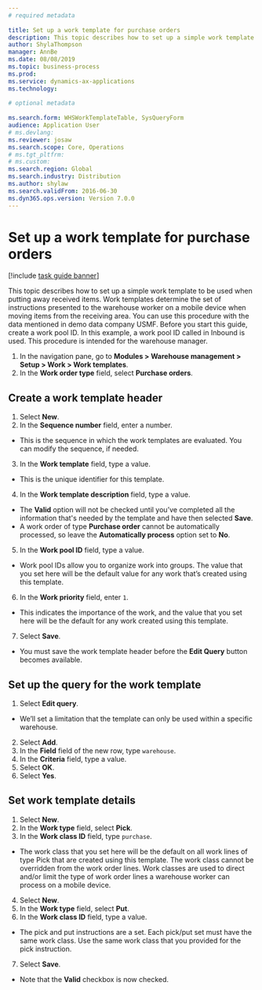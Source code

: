```yaml
--- 
# required metadata 
 
title: Set up a work template for purchase orders
description: This topic describes how to set up a simple work template to be used when putting away received items. 
author: ShylaThompson
manager: AnnBe 
ms.date: 08/08/2019
ms.topic: business-process 
ms.prod:  
ms.service: dynamics-ax-applications 
ms.technology:  
 
# optional metadata 
 
ms.search.form: WHSWorkTemplateTable, SysQueryForm   
audience: Application User 
# ms.devlang:  
ms.reviewer: josaw
ms.search.scope: Core, Operations 
# ms.tgt_pltfrm:  
# ms.custom:  
ms.search.region: Global
ms.search.industry: Distribution
ms.author: shylaw
ms.search.validFrom: 2016-06-30 
ms.dyn365.ops.version: Version 7.0.0 
---
```

# Set up a work template for purchase orders

[!include [task guide banner](../../includes/task-guide-banner.md)]

This topic describes how to set up a simple work template to be used when putting away received items. Work templates determine the set of instructions presented to the warehouse worker on a mobile device when moving items from the receiving area. You can use this procedure with the data mentioned in demo data company USMF. Before you start this guide, create a work pool ID. In this example, a work pool ID called in Inbound is used. This procedure is intended for the warehouse manager.

1. In the navigation pane, go to **Modules > Warehouse management > Setup > Work > Work templates**.
2. In the **Work order type** field, select **Purchase orders**.

## Create a work template header
1. Select **New**.
2. In the **Sequence number** field, enter a number.
- This is the sequence in which the work templates are evaluated. You can modify the sequence, if needed.  
3. In the **Work template** field, type a value.
- This is the unique identifier for this template.  
4. In the **Work template description** field, type a value.
- The **Valid** option will not be checked until you’ve completed all the information that's needed by the template and have then selected **Save**.  
- A work order of type **Purchase order** cannot be automatically processed, so leave the **Automatically process** option set to **No**.  
5. In the **Work pool ID** field, type a value.
- Work pool IDs allow you to organize work into groups. The value that you set here will be the default value for any work that’s created using this template.  
6. In the **Work priority** field, enter `1`.
- This indicates the importance of the work, and the value that you set here will be the default for any work created using this template.  
7. Select **Save**.
- You must save the work template header before the **Edit Query** button becomes available.  

## Set up the query for the work template
1. Select **Edit query**.
- We’ll set a limitation that the template can only be used within a specific warehouse.  
2. Select **Add**.
3. In the **Field** field of the new row, type `warehouse`.
4. In the **Criteria** field, type a value.
5. Select **OK**.
6. Select **Yes**.

## Set work template details
1. Select **New**.
2. In the **Work type** field, select **Pick**.
3. In the **Work class ID** field, type `purchase`.
- The work class that you set here will be the default on all work lines of type Pick that are created using this template. The work class cannot be overridden from the work order lines. Work classes are used to direct and/or limit the type of work order lines a warehouse worker can process on a mobile device.  
4. Select **New**.
5. In the **Work type** field, select **Put**.
6. In the **Work class ID** field, type a value.
- The pick and put instructions are a set. Each pick/put set must have the same work class. Use the same work class that you provided for the pick instruction.  
7. Select **Save**.
- Note that the **Valid** checkbox is now checked.  

